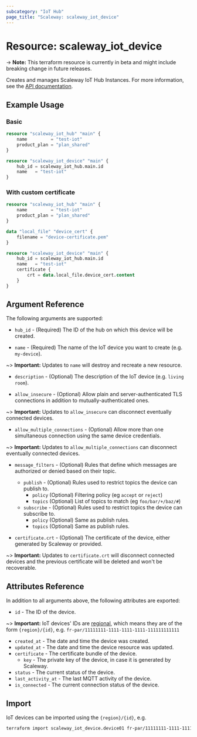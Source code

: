 ```yaml
---
subcategory: "IoT Hub"
page_title: "Scaleway: scaleway_iot_device"
---
```


# Resource: scaleway_iot_device

-> **Note:** This terraform resource is currently in beta and might include breaking change in future releases.

Creates and manages Scaleway IoT Hub Instances. For more information, see the [API documentation](https://www.scaleway.com/en/developers/api/iot/).

## Example Usage

### Basic

```terraform
resource "scaleway_iot_hub" "main" {
    name         = "test-iot"
    product_plan = "plan_shared"
}

resource "scaleway_iot_device" "main" {
    hub_id = scaleway_iot_hub.main.id
    name   = "test-iot"
}
```

### With custom certificate

```terraform
resource "scaleway_iot_hub" "main" {
    name         = "test-iot"
    product_plan = "plan_shared"
}

data "local_file" "device_cert" {
    filename = "device-certificate.pem"
}

resource "scaleway_iot_device" "main" {
    hub_id = scaleway_iot_hub.main.id
    name   = "test-iot"
    certificate {
        crt = data.local_file.device_cert.content
    }
}
```

## Argument Reference

The following arguments are supported:

- `hub_id` - (Required) The ID of the hub on which this device will be created.

- `name` - (Required) The name of the IoT device you want to create (e.g. `my-device`).

~> **Important:** Updates to `name` will destroy and recreate a new resource.

- `description` - (Optional) The description of the IoT device (e.g. `living room`).

- `allow_insecure` - (Optional) Allow plain and server-authenticated TLS connections in addition to mutually-authenticated ones.

~> **Important:** Updates to `allow_insecure` can disconnect eventually connected devices.

- `allow_multiple_connections` - (Optional) Allow more than one simultaneous connection using the same device credentials.

~> **Important:** Updates to `allow_multiple_connections` can disconnect eventually connected devices.

- `message_filters` - (Optional) Rules that define which messages are authorized or denied based on their topic.
    - `publish` - (Optional) Rules used to restrict topics the device can publish to.
        - `policy` (Optional) Filtering policy (eg `accept` or `reject`)
        - `topics` (Optional) List of topics to match (eg `foo/bar/+/baz/#`)
    - `subscribe` - (Optional) Rules used to restrict topics the device can subscribe to.
        - `policy` (Optional) Same as publish rules.
        - `topics` (Optional) Same as publish rules.

- `certificate.crt` - (Optional) The certificate of the device, either generated by Scaleway or provided.

~> **Important:** Updates to `certificate.crt` will disconnect connected devices and the previous certificate will be deleted and won't be recoverable.

## Attributes Reference

In addition to all arguments above, the following attributes are exported:

- `id` - The ID of the device.

~> **Important:** IoT devices' IDs are [regional](../guides/regions_and_zones.md#resource-ids), which means they are of the form `{region}/{id}`, e.g. `fr-par/11111111-1111-1111-1111-111111111111`

- `created_at` - The date and time the device was created.
- `updated_at` - The date and time the device resource was updated.
- `certificate` - The certificate bundle of the device.
    - `key` - The private key of the device, in case it is generated by Scaleway.
- `status` - The current status of the device.
- `last_activity_at` - The last MQTT activity of the device.
- `is_connected` - The current connection status of the device.


## Import

IoT devices can be imported using the `{region}/{id}`, e.g.

```bash
terraform import scaleway_iot_device.device01 fr-par/11111111-1111-1111-1111-111111111111
```
